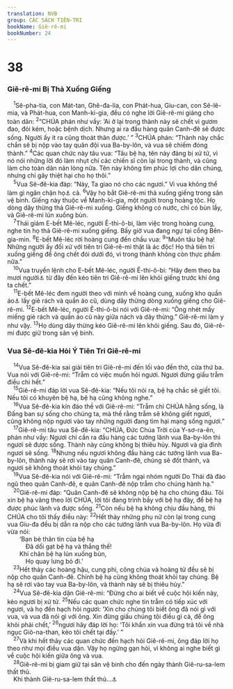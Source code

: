```yaml
---
translation: NVB
group: CÁC SÁCH TIÊN-TRI
bookName: Giê-rê-mi 
bookNumber: 24
---
```


<div class="title"><h1>38</h1><h3>Giê-rê-mi Bị Thả Xuống Giếng </h3></div>
<span class="verse gie_38_1"> <sup>1</sup>Sê-pha-tia, con Mát-tan, Ghê-đa-lia, con Phát-hua, Giu-can, con Sê-lê-mia, và Phát-hua, con Manh-ki-gia, đều có nghe lời Giê-rê-mi giảng cho toàn dân: </span>
<span class="verse gie_38_2"><sup>2</sup>“CHÚA phán như vầy: ‘Ai ở lại trong thành này sẽ chết vì gươm đao, đói kém, hoặc bệnh dịch. Nhưng ai ra đầu hàng quân Canh-đê sẽ được sống. Người ấy ít ra cũng thoát thân được.’ ” </span>
<span class="verse gie_38_3"><sup>3</sup>CHÚA phán: “Thành này chắc chắn sẽ bị nộp vào tay quân đội vua Ba-by-lôn, và vua sẽ chiếm đóng thành.” </span>
<span class="verse gie_38_4"><sup>4</sup>Các quan chức này tâu vua: “Tâu bệ hạ, tên này đáng bị xử tử, vì nó nói những lời đó làm nhụt chí các chiến sĩ còn lại trong thành, và cũng làm cho toàn dân nản lòng nữa. Tên này không tìm phúc lợi cho dân chúng, nhưng chỉ gây thiệt hại cho họ thôi.” <br/></span>
<span class="verse gie_38_5"> <sup>5</sup>Vua Sê-đê-kia đáp: “Này, Ta giao nó cho các ngươi.” Vì vua không thể làm gì ngăn chặn họ<a data-toggle="tooltip" data-placement="bottom" title="Dịch theo LXX, MT: ngăn chận các ngươi">⚓</a> cả. </span>
<span class="verse gie_38_6"><sup>6</sup>Vậy họ bắt Giê-rê-mi thả xuống giếng trong sân vệ binh. Giếng này thuộc về Manh-ki-gia, một người trong hoàng tộc. Họ dòng dây thừng thả Giê-rê-mi xuống. Giếng không có nước, chỉ có bùn lầy, và Giê-rê-mi lún xuống bùn. <br/></span>
<span class="verse gie_38_7"> <sup>7</sup>Thái giám E-bết Mê-léc, người Ê-thi-ô-bi, làm việc trong hoàng cung, nghe tin họ thả Giê-rê-mi xuống giếng. Bấy giờ vua đang ngự tại cổng Bên-gia-min. </span>
<span class="verse gie_38_8"><sup>8</sup>E-bết Mê-léc rời hoàng cung đến chầu vua: </span>
<span class="verse gie_38_9"><sup>9</sup>“Muôn tâu bệ hạ! Những người ấy đối xử với tiên tri Giê-rê-mi thật là ác độc! Họ thả tiên tri xuống giếng để ông chết đói dưới đó, vì trong thành không còn thực phẩm nữa.” <br/></span>
<span class="verse gie_38_10"> <sup>10</sup>Vua truyền lệnh cho E-bết Mê-léc, người Ê-thi-ô-bi: “Hãy đem theo ba mươi người<a data-toggle="tooltip" data-placement="bottom" title="Một bản cổ Hy-bá: ba người">⚓</a> từ đây đến kéo tiên tri Giê-rê-mi lên khỏi giếng trước khi ông ta chết.” <br/></span>
<span class="verse gie_38_11"> <sup>11</sup>E-bết Mê-léc đem người theo với mình về hoàng cung, xuống kho quần áo<a data-toggle="tooltip" data-placement="bottom" title="Hy-bá MT: ‘xuống nơi bên dưới kho bạc’ 2Vua 10:22 có nói đến kho quần áo">⚓</a> lấy giẻ rách và quần áo cũ, dùng dây thừng dòng xuống giếng cho Giê-rê-mi. </span>
<span class="verse gie_38_12"><sup>12</sup>E-bết Mê-léc, người Ê-thi-ô-bi nói với Giê-rê-mi: “Ông nhét mấy miếng giẻ rách và quần áo cũ này giữa nách và dây thừng.” Giê-rê-mi làm y như vậy. </span>
<span class="verse gie_38_13"><sup>13</sup>Họ dùng dây thừng kéo Giê-rê-mi lên khỏi giếng. Sau đó, Giê-rê-mi được giữ trong sân vệ binh. <br/></span>
<div class="title"><h3>Vua Sê-đê-kia Hỏi Ý Tiên Tri Giê-rê-mi </h3></div>
<span class="verse gie_38_14"> <sup>14</sup>Vua Sê-đê-kia sai giải tiên tri Giê-rê-mi đến lối vào đền thờ, cửa thứ ba. Vua nói với Giê-rê-mi: “Trẫm có việc muốn hỏi ngươi. Ngươi đừng giấu trẫm điều chi hết.” <br/></span>
<span class="verse gie_38_15"> <sup>15</sup>Giê-rê-mi đáp lời vua Sê-đê-kia: “Nếu tôi nói ra, bệ hạ chắc sẽ giết tôi. Nếu tôi có khuyên bệ hạ, bệ hạ cũng không nghe.” <br/></span>
<span class="verse gie_38_16"> <sup>16</sup>Vua Sê-đê-kia kín đáo thề với Giê-rê-mi: “Trẫm chỉ CHÚA hằng sống, là Đấng ban sự sống cho chúng ta, mà thề rằng trẫm sẽ không giết ngươi, cũng không nộp ngươi vào tay những người đang tìm hại mạng sống ngươi.” <br/></span>
<span class="verse gie_38_17"> <sup>17</sup>Giê-rê-mi tâu vua Sê-đê-kia: “CHÚA, Đức Chúa Trời của Y-sơ-ra-ên, phán như vầy: Ngươi chỉ cần ra đầu hàng các tướng lãnh vua Ba-by-lôn thì ngươi sẽ được sống. Thành này cũng không bị thiêu hủy. Ngươi và gia đình ngươi sẽ sống. </span>
<span class="verse gie_38_18"><sup>18</sup>Nhưng nếu ngươi không đầu hàng các tướng lãnh vua Ba-by-lôn, thành này sẽ rơi vào tay quân Canh-đê, chúng sẽ đốt thành, và ngươi sẽ không thoát khỏi tay chúng.” <br/></span>
<span class="verse gie_38_19"> <sup>19</sup>Vua Sê-đê-kia nói với Giê-rê-mi: “Trẫm ngại nhóm người Do Thái đã đào ngũ theo quân Canh-đê, e quân Canh-đê nộp trẫm cho chúng hành hạ.” <br/></span>
<span class="verse gie_38_20"> <sup>20</sup>Giê-rê-mi đáp: “Quân Canh-đê sẽ không nộp bệ hạ cho chúng đâu. Tôi xin bệ hạ vâng theo lời CHÚA, lời tôi đang trình bầy với bệ hạ đây, để bệ hạ được phúc lành và được sống. </span>
<span class="verse gie_38_21"><sup>21</sup>Còn nếu bệ hạ không chịu đầu hàng, thì CHÚA cho tôi thấy điều này: </span>
<span class="verse gie_38_22"><sup>22</sup>Hết thảy những phụ nữ còn lại trong cung vua Giu-đa đều bị dẫn ra nộp cho các tướng lãnh vua Ba-by-lôn. Họ vừa đi vừa nói: <br/>  ‘Bạn bè thân tín của bệ hạ <br/>   Đã dối gạt bệ hạ và thắng thế! <br/>  Khi chân bệ hạ lún xuống bùn, <br/>   Họ quay lưng bỏ đi.’ <br/></span>
<span class="verse gie_38_23"> <sup>23</sup>Hết thảy các hoàng hậu, cung phi, công chúa và hoàng tử đều sẽ bị nộp cho quân Canh-đê. Chính bệ hạ cũng không thoát khỏi tay chúng. Bệ hạ sẽ rơi vào tay vua Ba-by-lôn, và thành này sẽ bị thiêu hủy.” <br/></span>
<span class="verse gie_38_24"> <sup>24</sup>Vua Sê-đê-kia dặn Giê-rê-mi: “Đừng cho ai biết về cuộc hội kiến này, kẻo ngươi bị xử tử. </span>
<span class="verse gie_38_25"><sup>25</sup>Nếu các quan chức nghe tin trẫm có tiếp xúc với ngươi, và họ đến hạch hỏi ngươi: ‘Xin cho chúng tôi biết ông đã nói gì với vua, và vua đã nói gì với ông. Xin đừng giấu chúng tôi điều gì cả, để ông khỏi phải chết,’ </span>
<span class="verse gie_38_26"><sup>26</sup>ngươi hãy đáp lời họ: ‘Tôi khẩn xin vua đừng trả tôi về nhà ngục Giô-na-than, kẻo tôi chết tại đấy.’ ” <br/></span>
<span class="verse gie_38_27"> <sup>27</sup>Và khi hết thảy các quan chức đến hạch hỏi Giê-rê-mi, ông đáp lời họ theo như mọi điều vua dặn. Vậy họ ngừng gạn hỏi, vì không ai nghe biết gì về cuộc hội kiến giữa ông và vua. <br/></span>
<span class="verse gie_38_28"> <sup>28</sup>Giê-rê-mi bị giam giữ tại sân vệ binh cho đến ngày thành Giê-ru-sa-lem thất thủ. <br/> Khi thành Giê-ru-sa-lem thất thủ…<a data-toggle="tooltip" data-placement="bottom" title="Có thể đây là phần đầu của 39:3">⚓</a><br/></span>
